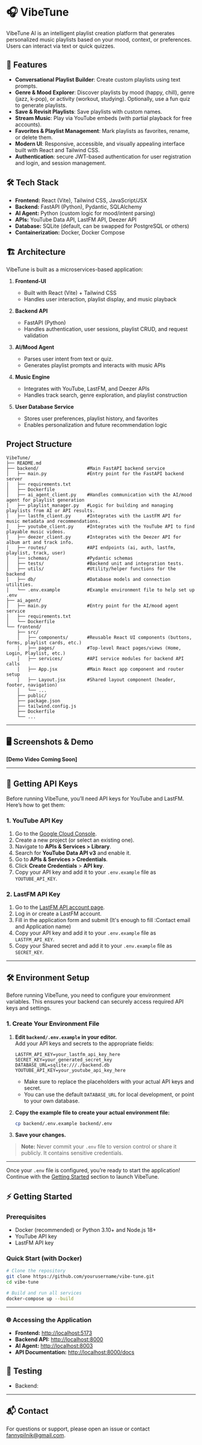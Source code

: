 # 🎧 VibeTune
VibeTune AI is an intelligent playlist creation platform that generates personalized music playlists based on your mood, context, or preferences. Users can interact via text or quick quizzes. 

## 🚀 Features

- **Conversational Playlist Builder**: Create custom playlists using text prompts.
- **Genre & Mood Explorer**: Discover playlists by mood (happy, chill), genre (jazz, k-pop), or activity (workout, studying). Optionally, use a fun quiz to generate playlists.
- **Save & Revisit Playlists**: Save playlists with custom names.
- **Stream Music**: Play via YouTube embeds (with partial playback for free accounts).
- **Favorites & Playlist Management**: Mark playlists as favorites, rename, or delete them.
- **Modern UI**: Responsive, accessible, and visually appealing interface built with React and Tailwind CSS.
- **Authentication**: secure JWT-based authentication for user registration and login, and session management.

## 🛠️ Tech Stack

- **Frontend:** React (Vite), Tailwind CSS, JavaScript/JSX
- **Backend:** FastAPI (Python), Pydantic, SQLAlchemy
- **AI Agent:** Python (custom logic for mood/intent parsing)
- **APIs:** YouTube Data API, LastFM API, Deezer API
- **Database:** SQLite (default, can be swapped for PostgreSQL or others)
- **Containerization:** Docker, Docker Compose

## 🏗️ Architecture
VibeTune is built as a microservices-based application:

1. **Frontend-UI**  
   - Built with React (Vite) + Tailwind CSS  
   - Handles user interaction, playlist display, and music playback

2. **Backend API**  
   - FastAPI (Python)  
   - Handles authentication, user sessions, playlist CRUD, and request validation

3. **AI/Mood Agent**  
   - Parses user intent from text or quiz.
   - Generates playlist prompts and interacts with music APIs

4. **Music Engine**  
   - Integrates with YouTube, LastFM, and Deezer APIs  
   - Handles track search, genre exploration, and playlist construction

5. **User Database Service**  
   - Stores user preferences, playlist history, and favorites  
   - Enables personalization and future recommendation logic

## Project Structure
```shell
VibeTune/
├── README.md
├── backend/                  #Main FastAPI backend service
│   ├── main.py               #Entry point for the FastAPI backend server
│   ├── requirements.txt      
│   ├── Dockerfile
│   ├── ai_agent_client.py    #Handles communication with the AI/mood agent for playlist generation
│   ├── playlist_manager.py   #Logic for building and managing playlists from AI or API results.
│   ├── lastfm_client.py      #Integrates with the LastFM API for music metadata and recommendations.
│   ├── youtube_client.py     #Integrates with the YouTube API to find playable music videos.
│   ├── deezer_client.py      #Integrates with the Deezer API for album art and track info.
│   ├── routes/               #API endpoints (ai, auth, lastfm, playlist, track, user)
│   ├── schemas/              #Pydantic schemas
│   ├── tests/                #Backend unit and integration tests.
│   ├── utils/                #Utility/helper functions for the backend
│   ├── db/                   #Database models and connection utilities.
│   └── .env.example          #Example environment file to help set up .env
├── ai_agent/
│   ├── main.py               #Entry point for the AI/mood agent service
│   ├── requirements.txt
│   └── Dockerfile
└── frontend/
    ├── src/
    │   ├── components/       #Reusable React UI components (buttons, forms, playlist cards, etc.)
    │   ├── pages/            #Top-level React pages/views (Home, Login, Playlist, etc.)
    │   ├── services/         #API service modules for backend API calls
    │   ├── App.jsx           #Main React app component and router setup
    │   ├── Layout.jsx        #Shared layout component (header, footer, navigation)
    │   └── ...
    ├── public/
    ├── package.json
    ├── tailwind.config.js
    ├── Dockerfile
    └── ...
```

---
## 🖥️ Screenshots & Demo

<!--
Add screenshots or a demo video/gif here.
Example:
![VibeTune Home](docs/screenshots/home.png)
-->

**[Demo Video Coming Soon]**

---
## 🔑 Getting API Keys

Before running VibeTune, you’ll need API keys for YouTube and LastFM. Here’s how to get them:

### 1. YouTube API Key

1. Go to the [Google Cloud Console](https://console.cloud.google.com/).
2. Create a new project (or select an existing one).
3. Navigate to **APIs & Services > Library**.
4. Search for **YouTube Data API v3** and enable it.
5. Go to **APIs & Services > Credentials**.
6. Click **Create Credentials** > **API key**.
7. Copy your API key and add it to your `.env.example` file as `YOUTUBE_API_KEY`.

### 2. LastFM API Key

1. Go to the [LastFM API account page](https://www.last.fm/api/account/create).
2. Log in or create a LastFM account.
3. Fill in the application form and submit (It's enough to fill :Contact email and Application name)
4. Copy your API key and add it to your `.env.example` file as `LASTFM_API_KEY`.
5. Copy your Shared secret and add it to your `.env.example` file as `SECRET_KEY`.

---
## 🛠️ Environment Setup

Before running VibeTune, you need to configure your environment variables. This ensures your backend can securely access required API keys and settings.

### 1. Create Your Environment File

1. **Edit `backend/.env.example` in your editor.**  
   Add your API keys and secrets to the appropriate fields:

   ```env
   LASTFM_API_KEY=your_lastfm_api_key_here
   SECRET_KEY=your_generated_secret_key
   DATABASE_URL=sqlite:///./backend.db
   YOUTUBE_API_KEY=your_youtube_api_key_here
   ```

   - Make sure to replace the placeholders with your actual API keys and secret.
   - You can use the default `DATABASE_URL` for local development, or point to your own database.

2. **Copy the example file to create your actual environment file:**

   ```bash
   cp backend/.env.example backend/.env
   ```

3. **Save your changes.**

> **Note:** Never commit your `.env` file to version control or share it publicly. It contains sensitive credentials.

---

Once your `.env` file is configured, you’re ready to start the application!  
Continue with the [Getting Started](#-getting-started) section to launch VibeTune.

## ⚡️ Getting Started

### Prerequisites

- Docker (recommended) or Python 3.10+ and Node.js 18+
- YouTube API key
- LastFM API key

### Quick Start (with Docker)

```bash
# Clone the repository
git clone https://github.com/yourusername/vibe-tune.git
cd vibe-tune

# Build and run all services
docker-compose up --build
```
---

### 🌐 Accessing the Application

- **Frontend:** [http://localhost:5173](http://localhost:5173)
- **Backend API:** [http://localhost:8000](http://localhost:8000)
- **AI Agent:** [http://localhost:8003](http://localhost:8003)
- **API Documentation:** [http://localhost:8000/docs](http://localhost:8000/docs)

## 🧪 Testing

- Backend:  
  <!-- ```bash
  cd backend
  pytest
  ``` -->

---
## 📬 Contact

For questions or support, please open an issue or contact [fannypilnik@gmail.com](mailto:fannypilnik@gmail.com).

